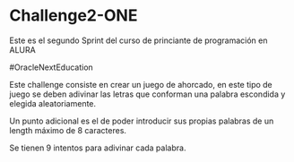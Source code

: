 # Challenge2-ONE
Este es el segundo Sprint del curso de princiante de programación en ALURA

#OracleNextEducation

Este challenge consiste en crear un juego de ahorcado, en este tipo de juego se deben adivinar las letras que conforman una palabra escondida y elegida aleatoriamente.

Un punto adicional es el de poder introducir sus propias palabras de un length máximo de 8 caracteres.

Se tienen 9 intentos para adivinar cada palabra.
